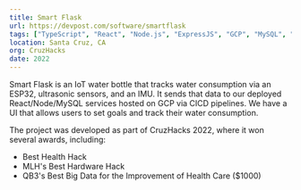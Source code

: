 ```yaml
---
title: Smart Flask
url: https://devpost.com/software/smartflask
tags: ["TypeScript", "React", "Node.js", "ExpressJS", "GCP", "MySQL", "CICD"]
location: Santa Cruz, CA
org: CruzHacks
date: 2022
---
```


Smart Flask is an IoT water bottle that tracks water consumption via an ESP32, ultrasonic sensors, and an IMU. It sends that data to our deployed React/Node/MySQL services hosted on GCP via CICD pipelines. We have a UI that allows users to set goals and track their water consumption.

The project was developed as part of CruzHacks 2022, where it won several awards, including:

- Best Health Hack
- MLH's Best Hardware Hack
- QB3's Best Big Data for the Improvement of Health Care ($1000)
 
